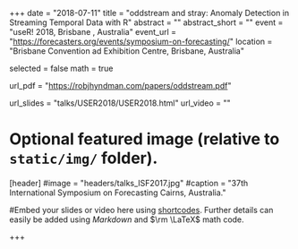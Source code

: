 +++
date = "2018-07-11"
title = "oddstream and stray:  Anomaly Detection in Streaming Temporal Data with R"
abstract = ""
abstract_short = ""
event = "useR! 2018, Brisbane , Australia"
event_url = "https://forecasters.org/events/symposium-on-forecasting/"
location = "Brisbane Convention ad Exhibition Centre, Brisbane, Australia"


selected = false
math = true

url_pdf = "https://robjhyndman.com/papers/oddstream.pdf"

url_slides = "talks/USER2018/USER2018.html"
url_video = ""



# Optional featured image (relative to `static/img/` folder).
[header]
#image = "headers/talks_ISF2017.jpg"
#caption = "37th International Symposium on Forecasting Cairns, Australia."


#Embed your slides or video here using [shortcodes](https://gcushen.github.io/hugo-academic-demo/post/writing-markdown-latex/). Further details can easily be added using *Markdown* and $\rm \LaTeX$ math code. 

+++



